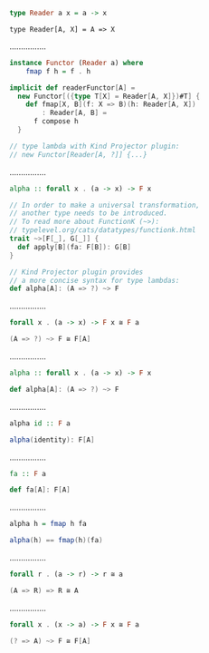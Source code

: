 ```Haskell
type Reader a x = a -> x
```
```tut:silent
type Reader[A, X] = A => X
```
................
```Haskell
instance Functor (Reader a) where
    fmap f h = f . h
```
```scala
implicit def readerFunctor[A] =
  new Functor[({type T[X] = Reader[A, X]})#T] {
    def fmap[X, B](f: X => B)(h: Reader[A, X])
        : Reader[A, B] =
      f compose h
  }

// type lambda with Kind Projector plugin:
// new Functor[Reader[A, ?]] {...}
```
................
```Haskell
alpha :: forall x . (a -> x) -> F x
```
```scala
// In order to make a universal transformation,
// another type needs to be introduced.
// To read more about FunctionK (~>):
// typelevel.org/cats/datatypes/functionk.html
trait ~>[F[_], G[_]] {
  def apply[B](fa: F[B]): G[B]
}

// Kind Projector plugin provides
// a more concise syntax for type lambdas:
def alpha[A]: (A => ?) ~> F
```
................
```Haskell
forall x . (a -> x) -> F x ≅ F a
```
```scala
(A => ?) ~> F ≅ F[A]
```
................
```Haskell
alpha :: forall x . (a -> x) -> F x
```
```scala
def alpha[A]: (A => ?) ~> F
```
................
```Haskell
alpha id :: F a
```
```scala
alpha(identity): F[A]
```
................
```Haskell
fa :: F a
```
```scala
def fa[A]: F[A]
```
................
```Haskell
alpha h = fmap h fa
```
```scala
alpha(h) == fmap(h)(fa)
```
................
```Haskell
forall r . (a -> r) -> r ≅ a
```
```scala
(A => R) => R ≅ A
```
................
```Haskell
forall x . (x -> a) -> F x ≅ F a
```
```scala
(? => A) ~> F ≅ F[A]
```
